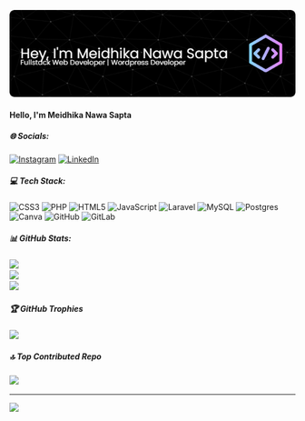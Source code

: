 <!-- ### Hello, I'm Meidhika Nawa Sapta -->

![Meidhika Nawa Sapat](img/header.png)

<!-- 
#### Skills
[![My Skills](https://skillicons.dev/icons?i=html,css,js,php,laravel,mysql,postgresql&theme=light)](https://skillicons.dev)
<img src="https://img.shields.io/badge/HTML5-E34F26?style=for-the-badge&logo=html5&logoColor=white" />
<img src="https://img.shields.io/badge/CSS3-1572B6?style=for-the-badge&logo=css3&logoColor=white" />
<img src="https://img.shields.io/badge/JavaScript-323330?style=for-the-badge&logo=javascript&logoColor=F7DF1E" />
<img src="https://img.shields.io/badge/PHP-777BB4?style=for-the-badge&logo=php&logoColor=white" />
<img src="https://img.shields.io/badge/Laravel-FF2D20?style=for-the-badge&logo=laravel&logoColor=white" />
<img src="https://img.shields.io/badge/MySQL-005C84?style=for-the-badge&logo=mysql&logoColor=white" />
<img src="https://img.shields.io/badge/PostgreSQL-316192?style=for-the-badge&logo=postgresql&logoColor=white" />

#### Connect With Me

![https://instagram.com/nawa_sapta](https://img.shields.io/badge/Instagram-E4405F?style=for-the-badge&logo=instagram&logoColor=white) ![https://www.linkedin.com/in/meidhika-nawa-sapta/](https://img.shields.io/badge/LinkedIn-0077B5?style=for-the-badge&logo=linkedin&logoColor=white)

#### My Github Stats
![Meidhika's Github Stats](https://github-readme-stats.vercel.app/api?username=meidhika&show_icons=true&theme=highcontrast) -->



#### Hello, I'm Meidhika Nawa Sapta


##### 🌐 Socials:
[![Instagram](https://img.shields.io/badge/Instagram-%23E4405F.svg?logo=Instagram&logoColor=white)](https://instagram.com/nawa_sapta) [![LinkedIn](https://img.shields.io/badge/LinkedIn-%230077B5.svg?logo=linkedin&logoColor=white)](https://linkedin.com/in/meidhika-nawa-sapta) 

##### 💻 Tech Stack:
![CSS3](https://img.shields.io/badge/css3-%231572B6.svg?style=for-the-badge&logo=css3&logoColor=white) ![PHP](https://img.shields.io/badge/php-%23777BB4.svg?style=for-the-badge&logo=php&logoColor=white) ![HTML5](https://img.shields.io/badge/html5-%23E34F26.svg?style=for-the-badge&logo=html5&logoColor=white) ![JavaScript](https://img.shields.io/badge/javascript-%23323330.svg?style=for-the-badge&logo=javascript&logoColor=%23F7DF1E) ![Laravel](https://img.shields.io/badge/laravel-%23FF2D20.svg?style=for-the-badge&logo=laravel&logoColor=white) ![MySQL](https://img.shields.io/badge/mysql-4479A1.svg?style=for-the-badge&logo=mysql&logoColor=white) ![Postgres](https://img.shields.io/badge/postgres-%23316192.svg?style=for-the-badge&logo=postgresql&logoColor=white) ![Canva](https://img.shields.io/badge/Canva-%2300C4CC.svg?style=for-the-badge&logo=Canva&logoColor=white) ![GitHub](https://img.shields.io/badge/github-%23121011.svg?style=for-the-badge&logo=github&logoColor=white) ![GitLab](https://img.shields.io/badge/gitlab-%23181717.svg?style=for-the-badge&logo=gitlab&logoColor=white)
##### 📊 GitHub Stats:
![](https://github-readme-stats.vercel.app/api?username=meidhika&theme=highcontrast&hide_border=false&include_all_commits=false&count_private=false)<br/>
![](https://nirzak-streak-stats.vercel.app/?user=meidhika&theme=highcontrast&hide_border=false)<br/>
![](https://github-readme-stats.vercel.app/api/top-langs/?username=meidhika&theme=highcontrast&hide_border=false&include_all_commits=false&count_private=false&layout=compact)

##### 🏆 GitHub Trophies
![](https://github-profile-trophy.vercel.app/?username=meidhika&theme=radical&no-frame=false&no-bg=true&margin-w=4)

##### 🔝 Top Contributed Repo
![](https://github-contributor-stats.vercel.app/api?username=meidhika&limit=5&theme=dark&combine_all_yearly_contributions=true)

---
[![](https://visitcount.itsvg.in/api?id=meidhika&icon=0&color=0)](https://visitcount.itsvg.in)

<!-- Proudly created with GPRM ( https://gprm.itsvg.in ) -->